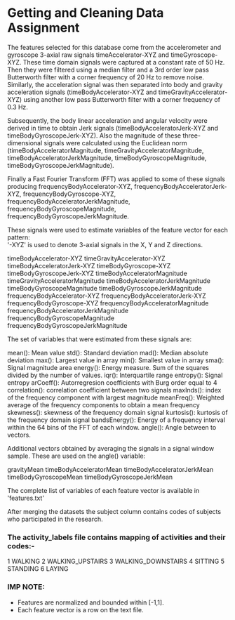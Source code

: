 # Getting and Cleaning Data Assignment


The features selected for this database come from the accelerometer and gyroscope 3-axial raw signals timeAccelerator-XYZ and timeGyroscope-XYZ. These time domain signals were captured at a constant rate of 50 Hz. Then they were filtered using a median filter and a 3rd order low pass Butterworth filter with a corner frequency of 20 Hz to remove noise. Similarly, the acceleration signal was then separated into body and gravity acceleration signals (timeBodyAccelerator-XYZ and timeGravityAccelerator-XYZ) using another low pass Butterworth filter with a corner frequency of 0.3 Hz. 

Subsequently, the body linear acceleration and angular velocity were derived in time to obtain Jerk signals (timeBodyAcceleratorJerk-XYZ and timeBodyGyroscopeJerk-XYZ). Also the magnitude of these three-dimensional signals were calculated using the Euclidean norm (timeBodyAcceleratorMagnitude, timeGravityAcceleratorMagnitude, timeBodyAcceleratorJerkMagnitude, timeBodyGyroscopeMagnitude, timeBodyGyroscopeJerkMagnitude). 

Finally a Fast Fourier Transform (FFT) was applied to some of these signals producing frequencyBodyAccelerator-XYZ, frequencyBodyAcceleratorJerk-XYZ, frequencyBodyGyroscope-XYZ, frequencyBodyAcceleratorJerkMagnitude, frequencyBodyGyroscopeMagnitude, frequencyBodyGyroscopeJerkMagnitude.

These signals were used to estimate variables of the feature vector for each pattern:  
'-XYZ' is used to denote 3-axial signals in the X, Y and Z directions.

timeBodyAccelerator-XYZ
timeGravityAccelerator-XYZ
timeBodyAcceleratorJerk-XYZ
timeBodyGyroscope-XYZ
timeBodyGyroscopeJerk-XYZ
timeBodyAcceleratorMagnitude
timeGravityAcceleratorMagnitude
timeBodyAcceleratorJerkMagnitude
timeBodyGyroscopeMagnitude
timeBodyGyroscopeJerkMagnitude
frequencyBodyAccelerator-XYZ
frequencyBodyAcceleratorJerk-XYZ
frequencyBodyGyroscope-XYZ
frequencyBodyAcceleratorMagnitude
frequencyBodyAcceleratorJerkMagnitude
frequencyBodyGyroscopeMagnitude
frequencyBodyGyroscopeJerkMagnitude

The set of variables that were estimated from these signals are: 

mean(): Mean value
std(): Standard deviation
mad(): Median absolute deviation 
max(): Largest value in array
min(): Smallest value in array
sma(): Signal magnitude area
energy(): Energy measure. Sum of the squares divided by the number of values. 
iqr(): Interquartile range 
entropy(): Signal entropy
arCoeff(): Autorregresion coefficients with Burg order equal to 4
correlation(): correlation coefficient between two signals
maxInds(): index of the frequency component with largest magnitude
meanFreq(): Weighted average of the frequency components to obtain a mean frequency
skewness(): skewness of the frequency domain signal 
kurtosis(): kurtosis of the frequency domain signal 
bandsEnergy(): Energy of a frequency interval within the 64 bins of the FFT of each window.
angle(): Angle between to vectors.

Additional vectors obtained by averaging the signals in a signal window sample. These are used on the angle() variable:

gravityMean
timeBodyAcceleratorMean
timeBodyAcceleratorJerkMean
timeBodyGyroscopeMean
timeBodyGyroscopeJerkMean

The complete list of variables of each feature vector is available in 'features.txt'

After merging the datasets the subject column contains codes of subjects who participated in the research.

### The activity_labels file contains mapping of activities and their codes:-

1 WALKING
2 WALKING_UPSTAIRS
3 WALKING_DOWNSTAIRS
4 SITTING
5 STANDING
6 LAYING

### IMP NOTE: 
- Features are normalized and bounded within [-1,1].
- Each feature vector is a row on the text file.

